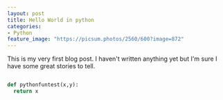 ```yaml
---
layout: post
title: Hello World in python
categories:
- Python
feature_image: "https://picsum.photos/2560/600?image=872"
---
```


This is my very first blog post. I haven't written anything yet but I'm sure I have some great stories to tell.
```python

def pythonfuntest(x,y):
  return x
```
